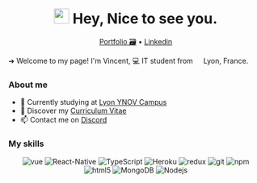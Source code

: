 <h1 align="center"><img src="https://emojis.slackmojis.com/emojis/images/1531849430/4246/blob-sunglasses.gif?1531849430" width="30"/> Hey, Nice to see you.</h1>

<p align="center">
  <a href="#">Portfolio 🗃️</a> •
  <a href="https://www.linkedin.com/in/vincentmagnien">Linkedin</a>
</p>
 
<p>➜ Welcome to my page!  I'm Vincent, 💻 IT student from <img src="https://cdn-icons-png.flaticon.com/512/197/197560.png" width="13"/> Lyon, France.</p>

### About me

* 💼 Currently studying at [Lyon YNOV Campus](https://www.ynov.com) <br/>
* 🔖 Discover my [Curriculum Vitae](#)<br/>
* 📫 Contact me on [Discord](https://img.shields.io/badge/Discord-7289DA?style=for-the-badge&logo=discord&logoColor=white)<br/>

### My skills

<p align="center">
  <img alt="vue" src="https://img.shields.io/badge/-Vue-4fc08d?style=flat-square&logo=Vue.js&logoColor=white" />  
  <img alt="React-Native" src="https://img.shields.io/badge/-React--Native-45b8d8?style=flat-square&logo=react&logoColor=white" />
  <img alt="TypeScript" src="https://img.shields.io/badge/-TypeScript-007ACC?style=flat-square&logo=typescript&logoColor=white" />
  <img alt="Heroku" src="https://img.shields.io/badge/-Heroku-430098?style=flat-square&logo=heroku&logoColor=white" />
  <img alt="redux" src="https://img.shields.io/badge/-Redux-764ABC?style=flat-square&logo=redux&logoColor=white" />
  <img alt="git" src="https://img.shields.io/badge/-Git-F05032?style=flat-square&logo=git&logoColor=white" />
  <img alt="npm" src="https://img.shields.io/badge/-NPM-CB3837?style=flat-square&logo=npm&logoColor=white" />
  <img alt="html5" src="https://img.shields.io/badge/-HTML5-E34F26?style=flat-square&logo=html5&logoColor=white" />
  <img alt="MongoDB" src="https://img.shields.io/badge/-MongoDB-13aa52?style=flat-square&logo=mongodb&logoColor=white" />
  <img alt="Nodejs" src="https://img.shields.io/badge/-Nodejs-43853d?style=flat-square&logo=Node.js&logoColor=white" />
</p>
